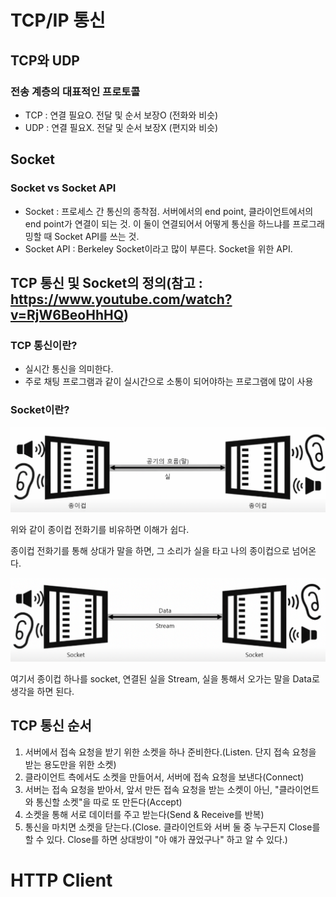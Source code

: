 # TCP/IP 통신

## TCP와 UDP
### 전송 계층의 대표적인 프로토콜
- TCP : 연결 필요O. 전달 및 순서 보장O (전화와 비슷)
- UDP : 연결 필요X. 전달 및 순서 보장X (편지와 비슷)

## Socket
### Socket vs Socket API
- Socket : 프로세스 간 통신의 종착점. 서버에서의 end point, 클라이언트에서의 end point가 연결이 되는 것. 이 둘이 연결되어서 어떻게 통신을 하느냐를 프로그래밍할 때 Socket API를 쓰는 것.
- Socket API : Berkeley Socket이라고 많이 부른다. Socket을 위한 API.

## TCP 통신 및 Socket의 정의(참고 : https://www.youtube.com/watch?v=RjW6BeoHhHQ)
### TCP 통신이란?
- 실시간 통신을 의미한다.
- 주로 채팅 프로그램과 같이 실시간으로 소통이 되어야하는 프로그램에 많이 사용

### Socket이란?
![alt text](image.png)

위와 같이 종이컵 전화기를 비유하면 이해가 쉽다.

종이컵 전화기를 통해 상대가 말을 하면, 그 소리가 실을 타고 나의 종이컵으로 넘어온다.

![alt text](image-1.png)

여기서 종이컵 하나를 socket, 연결된 실을 Stream, 실을 통해서 오가는 말을 Data로 생각을 하면 된다.

## TCP 통신 순서
1. 서버에서 접속 요청을 받기 위한 소켓을 하나 준비한다.(Listen. 단지 접속 요청을 받는 용도만을 위한 소켓)
2. 클라이언트 측에서도 소켓을 만들어서, 서버에 접속 요청을 보낸다(Connect)
3. 서버는 접속 요청을 받아서, 앞서 만든 접속 요청을 받는 소켓이 아닌, "클라이언트와 통신할 소켓"을 따로 또 만든다(Accept)
4. 소켓을 통해 서로 데이터를 주고 받는다(Send & Receive를 반복)
5. 통신을 마치면 소켓을 닫는다.(Close. 클라이언트와 서버 둘 중 누구든지 Close를 할 수 있다. Close를 하면 상대방이 "아 얘가 끊었구나" 하고 알 수 있다.)

# HTTP Client